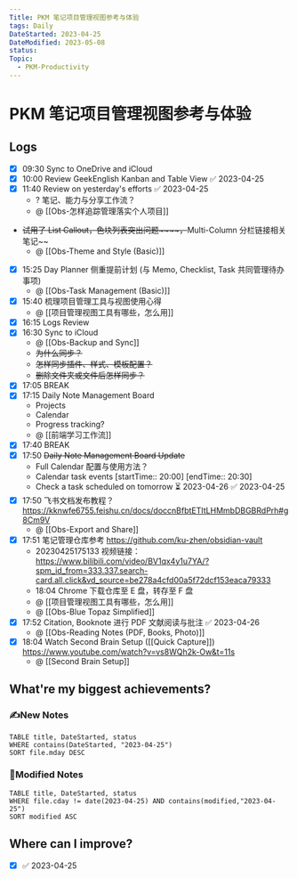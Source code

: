 ```yaml
---
Title: PKM 笔记项目管理视图参考与体验
tags: Daily
DateStarted: 2023-04-25
DateModified: 2023-05-08
status:
Topic:
  - PKM-Productivity
---
```


# PKM 笔记项目管理视图参考与体验

## Logs

- [x] 09:30 Sync to OneDrive and iCloud
- [x] 10:00 Review GeekEnglish Kanban and Table View ✅ 2023-04-25
- [x] 11:40 Review on yesterday's efforts ✅ 2023-04-25
  - ? 笔记、能力与分享工作流？
  - @ [[Obs-怎样追踪管理落实个人项目]]
- ~~试用了 List Callout，色块列表突出问题~~~~，~~Multi-Column 分栏链接相关笔记~~
  - @ [[Obs-Theme and Style (Basic)]]
- [x] 15:25 Day Planner 侧重提前计划 (与 Memo, Checklist, Task 共同管理待办事项)
  - @ [[Obs-Task Management (Basic)]]
- [x] 15:40 梳理项目管理工具与视图使用心得
  - @ [[项目管理视图工具有哪些，怎么用]]
- [x] 16:15 Logs Review
- [x] 16:30 Sync to iCloud
  - @ [[Obs-Backup and Sync]]
  - ~~为什么同步？~~
  - ~~怎样同步插件、样式、模板配置？~~
  - ~~删除文件夹或文件后怎样同步？~~
- [x] 17:05 BREAK
- [x] 17:15 Daily Note Management Board
  - Projects
  - Calendar
  - Progress tracking?
  - @ [[前端学习工作流]]
- [x] 17:40 BREAK
- [x] 17:50 ~~Daily Note Management Board Update~~
  - Full Calendar 配置与使用方法？
  - Calendar task events [startTime:: 20:00] [endTime:: 20:30]
  - Check a task scheduled on tomorrow ⏳ 2023-04-26 ✅ 2023-04-25
- [x] 17:50 飞书文档发布教程？ https://kknwfe6755.feishu.cn/docs/doccnBfbtETItLHMmbDBGBRdPrh#g8Cm9V
  - @ [[Obs-Export and Share]]
- [x] 17:51 笔记管理仓库参考 https://github.com/ku-zhen/obsidian-vault
  - 20230425175133 视频链接： https://www.bilibili.com/video/BV1qx4y1u7YA/?spm_id_from=333.337.search-card.all.click&vd_source=be278a4cfd00a5f72dcf153eaca79333
  - 18:04 Chrome 下载仓库至 E 盘，转存至 F 盘
  - @ [[项目管理视图工具有哪些，怎么用]]
  - @ [[Obs-Blue Topaz Simplified]]
- [x] 17:52 Citation, Booknote 进行 PDF 文献阅读与批注 ✅ 2023-04-26
  - @ [[Obs-Reading Notes (PDF, Books, Photo)]]
- [x] 18:04 Watch Second Brain Setup ([[Quick Capture]]) https://www.youtube.com/watch?v=vs8WQh2k-Ow&t=11s
  - @ [[Second Brain Setup]]

## What're my biggest achievements?

### ✍️New Notes

```dataview
TABLE title, DateStarted, status
WHERE contains(DateStarted, "2023-04-25")
SORT file.mday DESC
```

### 📝Modified Notes

```dataview
TABLE title, DateStarted, status
WHERE file.cday != date(2023-04-25) AND contains(modified,"2023-04-25")
SORT modified ASC
```

## Where can I improve?

- [x] ✅ 2023-04-25
